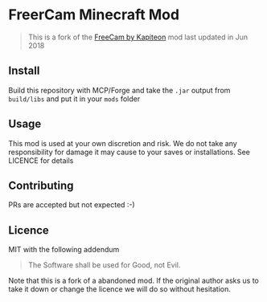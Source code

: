 # FreerCam Minecraft Mod

> This is a fork of the [FreeCam by Kapiteon](https://www.curseforge.com/minecraft/mc-mods/freecam) mod last updated in Jun 2018

## Install

Build this repository with MCP/Forge and take the `.jar` output from `build/libs` and put it in your `mods` folder

## Usage

This mod is used at your own discretion and risk. We do not take any responsibility for damage it may cause to your saves or installations. See LICENCE for details

## Contributing

PRs are accepted but not expected :-)

## Licence

MIT with the following addendum

> The Software shall be used for Good, not Evil.

Note that this is a fork of a abandoned mod. If the original author asks us to take it down or change the licence we will do so without hesitation.

